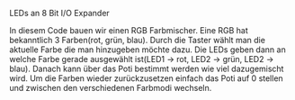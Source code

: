 LEDs an 8 Bit I/O Expander

In diesem Code bauen wir einen RGB Farbmischer. Eine RGB hat bekanntlich 3 Farben(rot, grün, blau).
Durch die Taster wählt man die aktuelle Farbe die man hinzugeben möchte dazu. Die LEDs geben dann
an welche Farbe gerade ausgewählt ist(LED1 -> rot, LED2 -> grün, LED2 -> blau). Danach kann über
das Poti bestimmt werden wie viel dazugemischt wird. Um die Farben wieder zurückzusetzen einfach
das Poti auf 0 stellen und zwischen den verschiedenen Farbmodi wechseln.